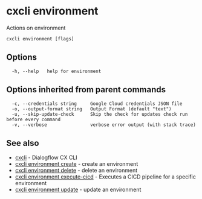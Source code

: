 # cxcli environment

Actions on environment

```
cxcli environment [flags]
```

## Options

```
  -h, --help   help for environment
```

## Options inherited from parent commands

```
  -c, --credentials string     Google Cloud credentials JSON file
  -o, --output-format string   Output Format (default "text")
  -u, --skip-update-check      Skip the check for updates check run before every command
  -v, --verbose                verbose error output (with stack trace)
```

## See also

* [cxcli](/cmd/cxcli/)	 - Dialogflow CX CLI
* [cxcli environment create](/cmd/cxcli_environment_create/)	 - create an environment
* [cxcli environment delete](/cmd/cxcli_environment_delete/)	 - delete an environment
* [cxcli environment execute-cicd](/cmd/cxcli_environment_execute-cicd/)	 - Executes a CICD pipeline for a specific environment
* [cxcli environment update](/cmd/cxcli_environment_update/)	 - update an environment

